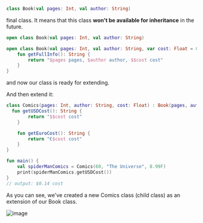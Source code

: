 ```kotlin
class Book(val pages: Int, val author: String)
```
final class. It means that this class **won't be available for inheritance** in the future.

```kotlin
open class Book(val pages: Int, val author: String)
```
```kotlin
open class Book(val pages: Int, val author: String, var cost: Float = 0F) {
    fun getFullInfo(): String {
        return "$pages pages, $author author, $$cost cost"
    }
}
```
and now our class is ready for extending.  

And then extend it:
```kotlin
class Comics(pages: Int, author: String, cost: Float) : Book(pages, author, cost) {
  fun getUSDCost(): String {
        return "$$cost cost"
    }

    fun getEuroCost(): String {
        return "€$cost cost"
    }
}
```
```kotlin
fun main() {
    val spiderManComics = Comics(60, "The Universe", 8.99F)
    print(spiderManComics.getUSDCost())
}
// output: $0.14 cost
```
As you can see, we've created a new Comics class (child class) as an extension of our Book class. 

![image](https://user-images.githubusercontent.com/63263301/202420385-a496862b-7ce4-49d4-ae03-9948fc11cd31.png)
